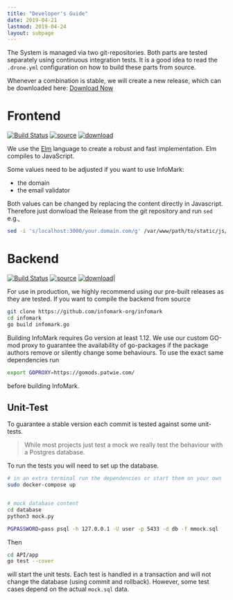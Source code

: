 ```yaml
---
title: "Developer's Guide"
date: 2019-04-21
lastmod: 2019-04-24
layout: subpage
---
```


The System is managed via two git-repositories.
Both parts are tested separately using continuous integration tests. It is a good idea to read the `.drone.yml` configuration on how to build these parts from source.

Whenever a combination is stable, we will create a new release, which can be downloaded here:
<a class="btn btn-primary" href="https://github.com/infomark-org/infomark/releases" target="_blank"><i class="fas fa-cloud-download-alt"></i> Download Now</a>


# Frontend

[![Build Status](https://ci.patwie.com/api/badges/infomark-org/infomark-ui/status.svg)](http://ci.patwie.com/infomark-org/infomark-ui)
[![source](https://img.shields.io/badge/source-download-blue.svg)](https://github.com/infomark-org/infomark-ui)
[![download](https://img.shields.io/badge/release-download-blueviolet.svg)](https://github.com/infomark-org/infomark-ui/releases/latest)

We use the [Elm]((https://elm-lang.org/)) language to create a robust and fast implementation. Elm compiles to JavaScript.

Some values need to be adjusted if you want to use InfoMark:
- the domain
- the email validator

Both values can be changed by replacing the content directly in Javascript. Therefore just donwload the Release from the git repository and run `sed` e.g.,

```bash
sed -i 's/localhost:3000/your.domain.com/g' /var/www/path/to/static/js/*.js
```



# Backend

[![Build Status](https://ci.patwie.com/api/badges/infomark-org/infomark/status.svg)](http://ci.patwie.com/infomark-org/infomark)
[![source](https://img.shields.io/badge/source-download-blue.svg)](https://github.com/infomark-org/infomark)
[![download](https://img.shields.io/badge/release-download-blueviolet.svg)](https://github.com/infomark-org/infomark-ui/releases/latest)|

For use in production, we highly recommend using our pre-built releases as they are tested. If you want to compile the backend from source

```bash
git clone https://github.com/infomark-org/infomark
cd infomark
go build infomark.go
```

Building InfoMark requires Go version at least 1.12. We use our custom GO-mod proxy to guarantee the availability of go-packages if the package authors remove or silently change some behaviours. To use the exact same dependencies run

```bash
export GOPROXY=https://gomods.patwie.com/
```

before building InfoMark.

## Unit-Test

To guarantee a stable version each commit is tested against some unit-tests.

> While most projects just test a mock we really test the behaviour with a Postgres database.

To run the tests you will need to set up the database.

```bash
# in an extra terminal run the dependencies or start them on your own
sudo docker-compose up


# mock database content
cd database
python3 mock.py

PGPASSWORD=pass psql -h 127.0.0.1 -U user -p 5433 -d db -f mmock.sql
```

Then

```bash
cd API/app
go test --cover
```

will start the unit tests. Each test is handled in a transaction and will not change the database (using commit and rollback). However, some test cases depend on the actual `mock.sql` data.